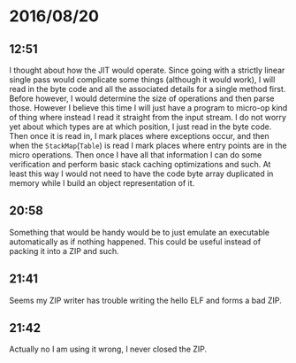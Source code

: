 # 2016/08/20

## 12:51

I thought about how the JIT would operate. Since going with a strictly linear
single pass would complicate some things (although it would work), I will
read in the byte code and all the associated details for a single method first.
Before however, I would determine the size of operations and then parse those.
However I believe this time I will just have a program to micro-op kind of
thing where instead I read it straight from the input stream. I do not worry
yet about which types are at which position, I just read in the byte code.
Then once it is read in, I mark places where exceptions occur, and then when
the `StackMap`(`Table`) is read I mark places where entry points are in the
micro operations. Then once I have all that information I can do some
verification and perform basic stack caching optimizations and such. At least
this way I would not need to have the code byte array duplicated in memory
while I build an object representation of it.

## 20:58

Something that would be handy would be to just emulate an executable
automatically as if nothing happened. This could be useful instead of packing
it into a ZIP and such.

## 21:41

Seems my ZIP writer has trouble writing the hello ELF and forms a bad ZIP.

## 21:42

Actually no I am using it wrong, I never closed the ZIP.

